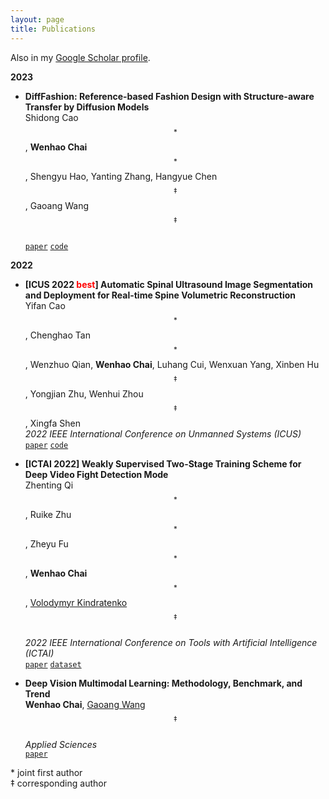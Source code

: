 ```yaml
---
layout: page
title: Publications
---
```


Also in my <a href="https://scholar.google.com/citations?user=SL--7UMAAAAJ&hl=en" target="_blank">Google Scholar profile</a>.

**2023**

- **DiffFashion: Reference-based Fashion Design with Structure-aware Transfer by Diffusion Models**   
  Shidong Cao$$^*$$,
  **Wenhao Chai**$$^*$$,
  Shengyu Hao,
  Yanting Zhang,
  Hangyue Chen$$^‡$$,
  Gaoang Wang$$^‡$$   
  [`paper`](https://arxiv.org/abs/2302.06826)
  [`code`](https://github.com/Rem105-210/DiffFashion)

**2022**

- **[ICUS 2022 <font color='red'>best</font>] Automatic Spinal Ultrasound Image Segmentation and Deployment for Real-time Spine Volumetric Reconstruction**   
  Yifan Cao$$^*$$,
  Chenghao Tan$$^*$$,
  Wenzhuo Qian,
  **Wenhao Chai**,
  Luhang Cui,
  Wenxuan Yang,
  Xinben Hu$$^‡$$,
  Yongjian Zhu,
  Wenhui Zhou$$^‡$$,
  Xingfa Shen  
  *2022 IEEE International Conference on Unmanned Systems (ICUS)*  
  [`paper`](https://ieeexplore.ieee.org/document/9987127/)
  [`code`](https://github.com/rese1f/Spinal-Segmentation-and-3D-Reconstruction)


- **[ICTAI 2022] Weakly Supervised Two-Stage Training Scheme for Deep Video Fight Detection Mode**  
  Zhenting Qi$$^*$$,
  Ruike Zhu$$^*$$,
  Zheyu Fu$$^*$$,
  **Wenhao Chai**$$^*$$,
  <a href="https://scholar.google.com/citations?user=Cy81VegAAAAJ&hl=en&oi=ao">Volodymyr Kindratenko</a>$$^‡$$  
  *2022 IEEE International Conference on Tools with Artificial Intelligence (ICTAI)*  
  [`paper`](https://arxiv.org/abs/2209.11477)
  [`dataset`](https://github.com/rese1f/VideoFightDetection)


- **Deep Vision Multimodal Learning: Methodology, Benchmark, and Trend**   
  **Wenhao Chai**,
  <a href="https://scholar.google.com/citations?user=GhsXNiwAAAAJ&hl=en&oi=ao">Gaoang Wang</a>$$^‡$$  
  *Applied Sciences*  
  [`paper`](https://www.mdpi.com/2076-3417/12/13/6588)

$*$ joint first author  
$‡$ corresponding author